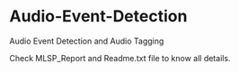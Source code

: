 # Audio-Event-Detection
Audio Event Detection and Audio Tagging

Check MLSP_Report and Readme.txt file to know all details.
